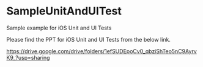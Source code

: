 # SampleUnitAndUITest
Sample example for iOS Unit and UI Tests

Please find the PPT for iOS Unit and UI Tests from the below link.

https://drive.google.com/drive/folders/1efSUDEpoCv0_qbziShTeo5nC9AyrvK9_?usp=sharing

